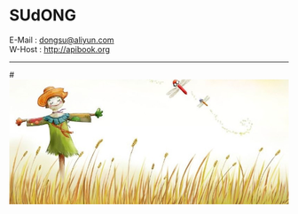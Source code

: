 # SUdONG  
E-Mail : dongsu@aliyun.com  
W-Host : http://apibook.org
***
#![image](https://github.com/sud2g/sudong/blob/master/face/scarecrow.jpg)
